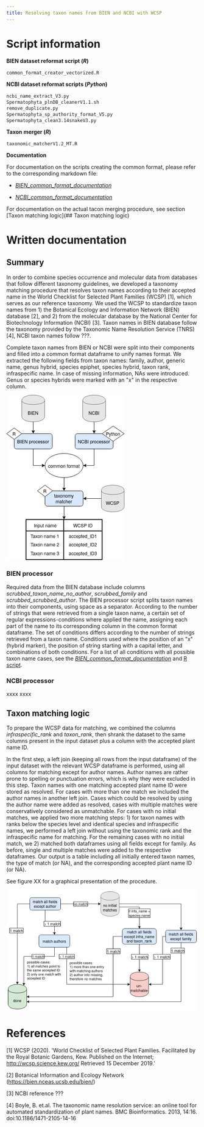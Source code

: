 ```yaml
---
title: Resolving taxon names from BIEN and NCBI with WCSP
---
```


# Script information  

**BIEN dataset reformat script (_R_)**  

    common_format_creator_vectorized.R 

**NCBI dataset reformat scripts (_Python_)**  

    ncbi_name_extract_V3.py  
    Spermatophyta_plnDB_cleanerV1.1.sh  
    remove_duplicate.py  
    Spermatophyta_sp_authority_format_V5.py
    Spermatophyta_clean3.14snakeV3.py
    
**Taxon merger (_R_)**      

    taxonomic_matcherV1.2_MT.R
  
**Documentation**

For documentation on the scripts creating the common format, please refer to the corresponding markdown file:  

* *[BIEN_common_format_documentation](BIEN_common_format_documentation.md)*

* *[NCBI_common_format_documentation](/NCBI_taxonomy/README.md)*

For documentation on the actual tacon merging procedure, see section [Taxon matching logic](## Taxon matching logic)


<!--
**Taxonomic matching**  

*taxonomic_matcherV1.2_MT.R* performs the matching of the selected common format resulting from BIEN or NCBI data with the [World Checklist of Selected Plant Families (WCSP)](https://wcsp.science.kew.org/home.do).


##   Workflow for taxon matching logic
![workflow for matching](workflow_matching.png) -->


# Written documentation
<!-- 
A text that serves as general documentation of the matching prodecure that can be used e.g. in a supplement.
-->

## Summary
In order to combine species occurrence and molecular data from databases that follow different taxonomy guidelines, we developed a taxonomy matching procedure that resolves taxon names according to their accepted name in the World Checklist for Selected Plant Families (WCSP) [1], which serves as our reference taxonomy. We used the WCSP to standardize taxon names from 1) the Botanical Ecology and Information Network (BIEN) database [2], and 2) from the molecular database by the National Center for Biotechnology Information (NCBI) [3].
Taxon names in BIEN database follow the taxonomy provided by the Taxonomic Name Resolution Service (TNRS) [4], NCBI taxon names follow ???.

Complete taxon names from BIEN or NCBI were split into their components and filled into a common format dataframe to unify names format. We extracted the following fields from taxon names: family, author, generic name, genus hybrid, species epiphet, species hybrid, taxon rank, infraspecific name. In case of missing information, NAs were introduced. Genus or species hybrids were marked with an "x" in the respective column.

![](taxonomy_matching_overview.png)

### BIEN processor
Required data from the BIEN database include columns *scrubbed_taxon_name_no_author*, *scrubbed_family* and *scrubbed_scrubbed_author*. The BIEN processor script splits taxon names into their components, using space as a separator. According to the number of strings that were retrieved from a single taxon name, a certain set of regular expressions-conditions where applied the name, assigning each part of the name to its corresponding column in the common format dataframe. The set of conditions differs according to the number of strings retrieved from a taxon name. Conditions used where the position of an "x" (hybrid marker), the position of string starting with a capital letter, and combinations of both conditions. For a list of all conditions with all possible taxon name cases, see the *[BIEN_common_format_documentation](BIEN_common_format_documentation.md)* and [R script](common_format_creator_vectorized.R). 


### NCBI processor
 xxxx
 xxxx

## Taxon matching logic
To prepare the WCSP data for matching, we combined the columns *infraspecific_rank* and *taxon_rank*, then shrank the dataset to the same columns present in the input dataset plus a column with the accepted plant name ID.

In the first step, a left join (keeping all rows from the input dataframe) of the input dataset with the relevant WCSP dataframe is performed, using all columns for matching except for author names. Author names are rather prone to spelling or punctuation errors, which is why they were excluded in this step. Taxon names with one matching accepted plant name ID were stored as resolved. For cases with more than one match we included the author names in another left join. Cases which could be resolved by using the author name were added as resolved, cases with multiple matches were conservatively considered as unmatchable. For cases with no initial matches, we applied two more matching steps: 1) for taxon names with ranks below the species level and identical species and infraspecific names, we performed a left join without using the taxonomic rank and the infraspecific name for matching. For the remaining cases with no initial match, we 2) matched both dataframes using all fields except for family. As before, single and multiple matches were added to the respective dataframes. Our output is a table including all initially entered taxon names, the type of match (or NA), and the corresponding accepted plant name ID (or NA).

See figure XX for a graphical presentation of the procedure.

![](workflow_matching.png)

# References

[1] WCSP (2020). 'World Checklist of Selected Plant Families. Facilitated by the Royal Botanic Gardens, Kew. Published on the Internet; http://wcsp.science.kew.org/ Retrieved 15 December 2019.' 

[2] Botanical Information and Ecology Network (https://bien.nceas.ucsb.edu/bien/)

[3] NCBI reference ???

[4] Boyle, B. et.al. The taxonomic name resolution service: an online tool for automated standardization of plant names. BMC Bioinformatics. 2013, 14:16. doi:10.1186/1471-2105-14-16

